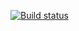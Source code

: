 [![Build status](https://ci.appveyor.com/api/projects/status/hxs6a7bbwj4jn3cr?svg=true)](https://ci.appveyor.com/project/DmitryGudov/diploma)
